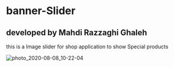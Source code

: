 # banner-Slider

## developed by Mahdi Razzaghi Ghaleh

this is a Image slider for shop application to show Special products


![photo_2020-08-08_10-22-04](https://user-images.githubusercontent.com/61207818/89703860-20e42100-d964-11ea-9f86-a80776e847af.jpg)
